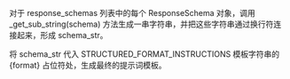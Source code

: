 对于 response_schemas 列表中的每个 ResponseSchema 对象，调用 _get_sub_string(schema) 方法生成一串字符串，并把这些字符串通过换行符连接起来，形成 schema_str。

将 schema_str 代入 STRUCTURED_FORMAT_INSTRUCTIONS 模板字符串的 {format} 占位符处，生成最终的提示词模板。